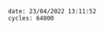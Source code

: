 

                date: 23/04/2022 13:11:52
                cycles: 64800

                         